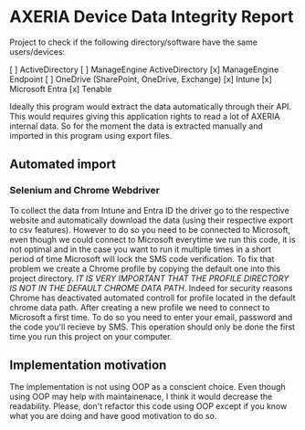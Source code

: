 # AXERIA Device Data Integrity Report

Project to check if the following directory/software have the same users/devices:

[ ] ActiveDirectory
[ ] ManageEngine ActiveDirectory
[x] ManageEngine Endpoint
[ ] OneDrive (SharePoint, OneDrive, Exchange)
[x] Intune
[x] Microsoft Entra
[x] Tenable

Ideally this program would extract the data automatically through their API.
This would requires giving this application rights to read a lot of AXERIA internal data.
So for the moment the data is extracted manually and imported in this program using export files.

## Automated import

### Selenium and Chrome Webdriver

To collect the data from Intune and Entra ID the driver go to the respective website and automatically download the data
(using their respective export to csv features). However to do so you need to be connected to Microsoft, even though we could
connect to Microsoft everytime we run this code, it is not optimal and in the case you want to run it multiple times in a short period
of time Microsoft will lock the SMS code verification.
To fix that problem we create a Chrome profile by copying the default one into this project directory.
*IT IS VERY IMPORTANT THAT THE PROFILE DIRECTORY IS NOT IN THE DEFAULT CHROME DATA PATH*. Indeed for security reasons Chrome
has deactivated automated controll for profile located in the default chrome data path.
After creating a new profile we need to connect to Microsoft a first time. To do so you need to enter your email, password and the 
code you'll recieve by SMS. This operation should only be done the first time you run this project on your computer.


## Implementation motivation

The implementation is not using OOP as a conscient choice.
Even though using OOP may help with maintainenace, I think it would decrease the readability.
Please, don't refactor this code using OOP except if you know what you are doing and have good motivation to do so.
